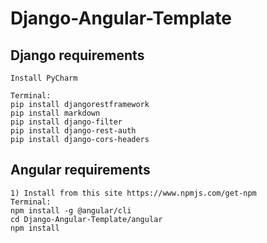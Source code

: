 # Django-Angular-Template

## Django requirements
```
Install PyCharm

Terminal:
pip install djangorestframework
pip install markdown       
pip install django-filter  
pip install django-rest-auth
pip install django-cors-headers
```

## Angular requirements
```
1) Install from this site https://www.npmjs.com/get-npm
Terminal:
npm install -g @angular/cli
cd Django-Angular-Template/angular
npm install


```
